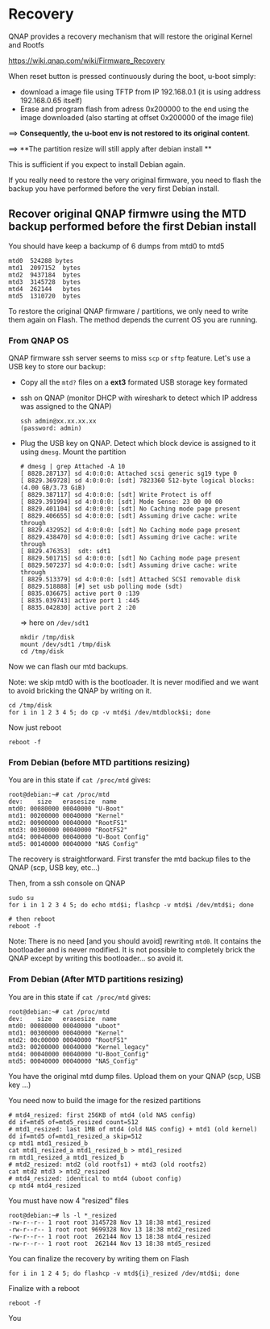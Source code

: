 # Recovery

QNAP provides a recovery mechanism that will restore the original Kernel and Rootfs

https://wiki.qnap.com/wiki/Firmware_Recovery

When reset button is pressed continuously during the boot, u-boot simply:

- download a image file using TFTP from IP 192.168.0.1 (it is using address 192.168.0.65 itself)
- Erase and program flash from adress 0x200000 to the end using the image downloaded (also starting at offset 0x200000 of the image file)

==> **Consequently, the u-boot env is not restored to its original content**.

==> **The partition resize will still apply after debian install **

This is sufficient if you expect to install Debian again.

If you really need to restore the very original firmware, you need to flash the backup you have performed before the very first Debian install.



## Recover original QNAP firmwre using the MTD backup performed before the first Debian install

You should have keep a backump of 6 dumps from mtd0 to mtd5

```
mtd0  524288 bytes
mtd1  2097152  bytes
mtd2  9437184  bytes
mtd3  3145728  bytes
mtd4  262144   bytes
mtd5  1310720  bytes
```

To restore the original QNAP firmware / partitions, we only need to write them again on Flash. The method depends the current OS you are running.



### From QNAP OS

QNAP firmware ssh server seems to miss `scp` or `sftp` feature. Let's use a USB key to store our backup:

- Copy all the `mtd?` files on a **ext3** formated USB storage key formated 

- ssh on QNAP (monitor DHCP with wireshark to detect which IP address was assigned to the QNAP) 

  ```
  ssh admin@xx.xx.xx.xx
  (password: admin)
  ```

- Plug the USB key on QNAP. Detect which block device is assigned to it using `dmesg`. Mount the partition

  ```
  # dmesg | grep Attached -A 10
  [ 8828.287137] sd 4:0:0:0: Attached scsi generic sg19 type 0
  [ 8829.369728] sd 4:0:0:0: [sdt] 7823360 512-byte logical blocks: (4.00 GB/3.73 GiB)
  [ 8829.387117] sd 4:0:0:0: [sdt] Write Protect is off
  [ 8829.391994] sd 4:0:0:0: [sdt] Mode Sense: 23 00 00 00
  [ 8829.401104] sd 4:0:0:0: [sdt] No Caching mode page present
  [ 8829.406655] sd 4:0:0:0: [sdt] Assuming drive cache: write through
  [ 8829.432952] sd 4:0:0:0: [sdt] No Caching mode page present
  [ 8829.438470] sd 4:0:0:0: [sdt] Assuming drive cache: write through
  [ 8829.476353]  sdt: sdt1
  [ 8829.501715] sd 4:0:0:0: [sdt] No Caching mode page present
  [ 8829.507237] sd 4:0:0:0: [sdt] Assuming drive cache: write through
  [ 8829.513379] sd 4:0:0:0: [sdt] Attached SCSI removable disk
  [ 8829.518888] [#] set usb polling mode (sdt)
  [ 8835.036675] active port 0 :139
  [ 8835.039743] active port 1 :445
  [ 8835.042830] active port 2 :20
  ```

  => here on `/dev/sdt1`

  ```
  mkdir /tmp/disk
  mount /dev/sdt1 /tmp/disk
  cd /tmp/disk
  ```

Now we can flash our mtd backups.

Note: we skip mtd0 with is the bootloader. It is never modified and we want to avoid bricking the QNAP by writing on it.

```
cd /tmp/disk
for i in 1 2 3 4 5; do cp -v mtd$i /dev/mtdblock$i; done
```

Now just reboot

```
reboot -f
```









### From Debian (before MTD partitions resizing)

You are in this state if `cat /proc/mtd` gives:

```
root@debian:~# cat /proc/mtd 
dev:    size   erasesize  name
mtd0: 00080000 00040000 "U-Boot"
mtd1: 00200000 00040000 "Kernel"
mtd2: 00900000 00040000 "RootFS1"
mtd3: 00300000 00040000 "RootFS2"
mtd4: 00040000 00040000 "U-Boot Config"
mtd5: 00140000 00040000 "NAS Config"
```

The recovery is straightforward. First transfer the mtd backup files to the QNAP (scp, USB key, etc...)

Then, from a ssh console on QNAP

```
sudo su
for i in 1 2 3 4 5; do echo mtd$i; flashcp -v mtd$i /dev/mtd$i; done

# then reboot
reboot -f
```

Note: There is no need [and you should avoid] rewriting `mtd0`. It contains the bootloader and is never modified. It is not possible to completely brick the QNAP except by writing this bootloader... so avoid it.

### From Debian (**After** MTD partitions resizing)

You are in this state if `cat /proc/mtd` gives:

```
root@debian:~# cat /proc/mtd 
dev:    size   erasesize  name
mtd0: 00080000 00040000 "uboot"
mtd1: 00300000 00040000 "Kernel"
mtd2: 00c00000 00040000 "RootFS1"
mtd3: 00200000 00040000 "Kernel_legacy"
mtd4: 00040000 00040000 "U-Boot_Config"
mtd5: 00040000 00040000 "NAS_Config"
```

You have the original mtd dump files. Upload them on your QNAP (scp, USB key ...)

You need now to build the image for the resized partitions

```
# mtd4_resized: first 256KB of mtd4 (old NAS config)
dd if=mtd5 of=mtd5_resized count=512
# mtd1_resized: last 1MB of mtd4 (old NAS config) + mtd1 (old kernel)
dd if=mtd5 of=mtd1_resized_a skip=512
cp mtd1 mtd1_resized_b
cat mtd1_resized_a mtd1_resized_b > mtd1_resized
rm mtd1_resized_a mtd1_resized_b
# mtd2_resized: mtd2 (old rootfs1) + mtd3 (old rootfs2)
cat mtd2 mtd3 > mtd2_resized
# mtd4_resized: identical to mtd4 (uboot config)
cp mtd4 mtd4_resized
```

You must have now 4 "resized" files

```
root@debian:~# ls -l *_resized
-rw-r--r-- 1 root root 3145728 Nov 13 18:38 mtd1_resized
-rw-r--r-- 1 root root 9699328 Nov 13 18:38 mtd2_resized
-rw-r--r-- 1 root root  262144 Nov 13 18:38 mtd4_resized
-rw-r--r-- 1 root root  262144 Nov 13 18:38 mtd5_resized
```

You can finalize the recovery by writing them on Flash

```
for i in 1 2 4 5; do flashcp -v mtd${i}_resized /dev/mtd$i; done

```

Finalize with a reboot

```
reboot -f
```

You 